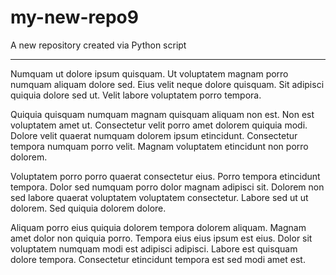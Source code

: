 # my-new-repo9
A new repository created via Python script


---

Numquam ut dolore ipsum quisquam. Ut voluptatem magnam porro numquam aliquam dolore sed. Eius velit neque dolore quisquam. Sit adipisci quiquia dolore sed ut. Velit labore voluptatem porro tempora.

Quiquia quisquam numquam magnam quisquam aliquam non est. Non est voluptatem amet ut. Consectetur velit porro amet dolorem quiquia modi. Dolore velit quaerat numquam dolorem ipsum etincidunt. Consectetur tempora numquam porro velit. Magnam voluptatem etincidunt non porro dolorem.

Voluptatem porro porro quaerat consectetur eius. Porro tempora etincidunt tempora. Dolor sed numquam porro dolor magnam adipisci sit. Dolorem non sed labore quaerat voluptatem voluptatem consectetur. Labore sed ut ut dolorem. Sed quiquia dolorem dolore.

Aliquam porro eius quiquia dolorem tempora dolorem aliquam. Magnam amet dolor non quiquia porro. Tempora eius eius ipsum est eius. Dolor sit voluptatem numquam modi est adipisci adipisci. Labore est quisquam dolore tempora. Consectetur etincidunt tempora est sed modi amet est.